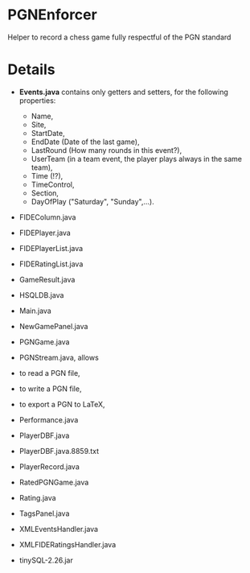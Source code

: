 # PGNEnforcer
Helper to record a chess game fully respectful of the PGN standard

# Details

* **Events.java** contains only getters and setters, for the following properties:
  * Name,
  * Site,
  * StartDate,
  * EndDate (Date of the last game),
  * LastRound (How many rounds in this event?),
  * UserTeam (in a team event, the player plays always in the same team),
  * Time (!?),
  * TimeControl,
  * Section,
  * DayOfPlay ("Saturday", "Sunday",...).


* FIDEColumn.java
* FIDEPlayer.java
* FIDEPlayerList.java
* FIDERatingList.java
* GameResult.java
* HSQLDB.java
* Main.java
* NewGamePanel.java
* PGNGame.java
* PGNStream.java, allows
 * to read a PGN file,
 * to write a PGN file,
 * to export a PGN to LaTeX,
* Performance.java
* PlayerDBF.java
* PlayerDBF.java.8859.txt
* PlayerRecord.java
* RatedPGNGame.java
* Rating.java
* TagsPanel.java
* XMLEventsHandler.java
* XMLFIDERatingsHandler.java
* tinySQL-2.26.jar

